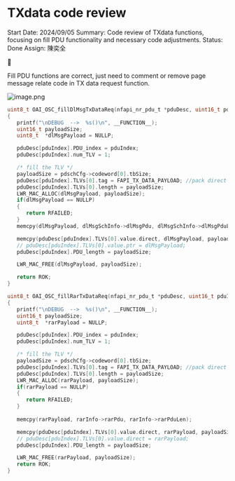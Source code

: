 # TXdata code review

Start Date: 2024/09/05
Summary: Code review of TXdata functions, focusing on fill PDU functionality and necessary code adjustments.
Status: Done
Assign: 陳奕全

<aside>
👀

Fill PDU functions are correct, just need to comment or remove page message relate code in TX data request function.

![image.png](image%2047.png)

</aside>

```c
uint8_t OAI_OSC_fillDlMsgTxDataReq(nfapi_nr_pdu_t *pduDesc, uint16_t pduIndex, DlMsgSchInfo *dlMsgSchInfo, PdschCfg *pdschCfg)
{
   printf("\nDEBUG  -->  %s()\n", __FUNCTION__);
   uint16_t payloadSize;
   uint8_t  *dlMsgPayload = NULLP;

   pduDesc[pduIndex].PDU_index = pduIndex;
   pduDesc[pduIndex].num_TLV = 1;

   /* fill the TLV */
   payloadSize = pdschCfg->codeword[0].tbSize;
   pduDesc[pduIndex].TLVs[0].tag = FAPI_TX_DATA_PAYLOAD; //pack direct
   pduDesc[pduIndex].TLVs[0].length = payloadSize;
   LWR_MAC_ALLOC(dlMsgPayload, payloadSize);
   if(dlMsgPayload == NULLP)
   {
      return RFAILED;
   }
   memcpy(dlMsgPayload, dlMsgSchInfo->dlMsgPdu, dlMsgSchInfo->dlMsgPduLen);

   memcpy(pduDesc[pduIndex].TLVs[0].value.direct, dlMsgPayload, payloadSize);
   // pduDesc[pduIndex].TLVs[0].value.ptr = dlMsgPayload;
   pduDesc[pduIndex].PDU_length = payloadSize;

   LWR_MAC_FREE(dlMsgPayload, payloadSize);

   return ROK;
}
```

```c
uint8_t OAI_OSC_fillRarTxDataReq(nfapi_nr_pdu_t *pduDesc, uint16_t pduIndex, RarInfo *rarInfo, PdschCfg *pdschCfg)
{
   printf("\nDEBUG  -->  %s()\n", __FUNCTION__);
   uint16_t payloadSize;
   uint8_t  *rarPayload = NULLP;

   pduDesc[pduIndex].PDU_index = pduIndex;
   pduDesc[pduIndex].num_TLV = 1;

   /* fill the TLV */
   payloadSize = pdschCfg->codeword[0].tbSize;
   pduDesc[pduIndex].TLVs[0].tag = FAPI_TX_DATA_PAYLOAD; //pack direct
   pduDesc[pduIndex].TLVs[0].length = payloadSize;
   LWR_MAC_ALLOC(rarPayload, payloadSize);
   if(rarPayload == NULLP)
   {
      return RFAILED;
   }
   
   memcpy(rarPayload, rarInfo->rarPdu, rarInfo->rarPduLen);

   memcpy(pduDesc[pduIndex].TLVs[0].value.direct, rarPayload, payloadSize);
   // pduDesc[pduIndex].TLVs[0].value.direct = rarPayload;
   pduDesc[pduIndex].PDU_length = payloadSize;

   LWR_MAC_FREE(rarPayload, payloadSize);
   return ROK;
}

```